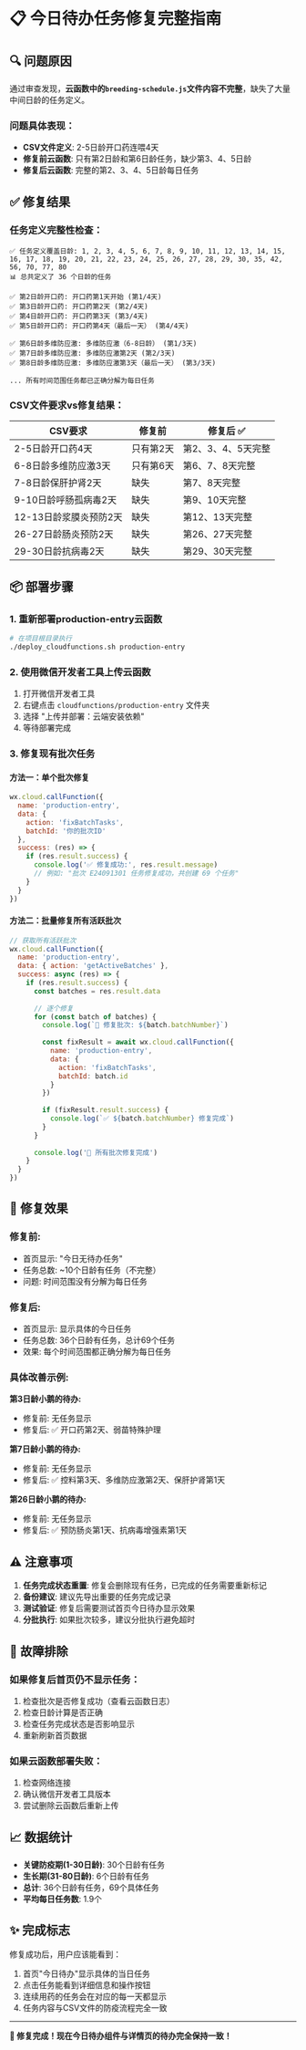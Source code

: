 # 📋 今日待办任务修复完整指南

## 🔍 问题原因

通过审查发现，**云函数中的`breeding-schedule.js`文件内容不完整**，缺失了大量中间日龄的任务定义。

### 问题具体表现：
- **CSV文件定义**: 2-5日龄开口药连喂4天 
- **修复前云函数**: 只有第2日龄和第6日龄任务，缺少第3、4、5日龄
- **修复后云函数**: 完整的第2、3、4、5日龄每日任务

## ✅ 修复结果

### 任务定义完整性检查：
```
✅ 任务定义覆盖日龄: 1, 2, 3, 4, 5, 6, 7, 8, 9, 10, 11, 12, 13, 14, 15, 16, 17, 18, 19, 20, 21, 22, 23, 24, 25, 26, 27, 28, 29, 30, 35, 42, 56, 70, 77, 80
📊 总共定义了 36 个日龄的任务

✅ 第2日龄开口药: 开口药第1天开始 (第1/4天)
✅ 第3日龄开口药: 开口药第2天 (第2/4天) 
✅ 第4日龄开口药: 开口药第3天 (第3/4天)
✅ 第5日龄开口药: 开口药第4天（最后一天） (第4/4天)

✅ 第6日龄多维防应激: 多维防应激（6-8日龄） (第1/3天)
✅ 第7日龄多维防应激: 多维防应激第2天 (第2/3天)
✅ 第8日龄多维防应激: 多维防应激第3天（最后一天） (第3/3天)

... 所有时间范围任务都已正确分解为每日任务
```

### CSV文件要求vs修复结果：
| CSV要求 | 修复前 | 修复后 ✅ |
|---------|--------|-----------|
| 2-5日龄开口药4天 | 只有第2天 | 第2、3、4、5天完整 |
| 6-8日龄多维防应激3天 | 只有第6天 | 第6、7、8天完整 |
| 7-8日龄保肝护肾2天 | 缺失 | 第7、8天完整 |
| 9-10日龄呼肠孤病毒2天 | 缺失 | 第9、10天完整 |
| 12-13日龄浆膜炎预防2天 | 缺失 | 第12、13天完整 |
| 26-27日龄肠炎预防2天 | 缺失 | 第26、27天完整 |
| 29-30日龄抗病毒2天 | 缺失 | 第29、30天完整 |

## 📦 部署步骤

### 1. 重新部署production-entry云函数
```bash
# 在项目根目录执行
./deploy_cloudfunctions.sh production-entry
```

### 2. 使用微信开发者工具上传云函数
1. 打开微信开发者工具
2. 右键点击 `cloudfunctions/production-entry` 文件夹
3. 选择 "上传并部署：云端安装依赖"
4. 等待部署完成

### 3. 修复现有批次任务

#### 方法一：单个批次修复
```javascript
wx.cloud.callFunction({
  name: 'production-entry',
  data: {
    action: 'fixBatchTasks',
    batchId: '你的批次ID'
  },
  success: (res) => {
    if (res.result.success) {
      console.log('✅ 修复成功:', res.result.message)
      // 例如: "批次 E24091301 任务修复成功，共创建 69 个任务"
    }
  }
})
```

#### 方法二：批量修复所有活跃批次
```javascript
// 获取所有活跃批次
wx.cloud.callFunction({
  name: 'production-entry', 
  data: { action: 'getActiveBatches' },
  success: async (res) => {
    if (res.result.success) {
      const batches = res.result.data
      
      // 逐个修复
      for (const batch of batches) {
        console.log(`🔧 修复批次: ${batch.batchNumber}`)
        
        const fixResult = await wx.cloud.callFunction({
          name: 'production-entry',
          data: {
            action: 'fixBatchTasks', 
            batchId: batch.id
          }
        })
        
        if (fixResult.result.success) {
          console.log(`✅ ${batch.batchNumber} 修复完成`)
        }
      }
      
      console.log('🎉 所有批次修复完成')
    }
  }
})
```

## 🎯 修复效果

### 修复前:
- 首页显示: "今日无待办任务" 
- 任务总数: ~10个日龄有任务（不完整）
- 问题: 时间范围没有分解为每日任务

### 修复后:
- 首页显示: 显示具体的今日任务
- 任务总数: 36个日龄有任务，总计69个任务
- 效果: 每个时间范围都正确分解为每日任务

### 具体改善示例:

**第3日龄小鹅的待办:**
- 修复前: 无任务显示
- 修复后: ✅ 开口药第2天、弱苗特殊护理

**第7日龄小鹅的待办:**
- 修复前: 无任务显示  
- 修复后: ✅ 控料第3天、多维防应激第2天、保肝护肾第1天

**第26日龄小鹅的待办:**
- 修复前: 无任务显示
- 修复后: ✅ 预防肠炎第1天、抗病毒增强素第1天

## ⚠️ 注意事项

1. **任务完成状态重置**: 修复会删除现有任务，已完成的任务需要重新标记
2. **备份建议**: 建议先导出重要的任务完成记录  
3. **测试验证**: 修复后需要测试首页今日待办显示效果
4. **分批执行**: 如果批次较多，建议分批执行避免超时

## 🔧 故障排除

### 如果修复后首页仍不显示任务：
1. 检查批次是否修复成功（查看云函数日志）
2. 检查日龄计算是否正确
3. 检查任务完成状态是否影响显示
4. 重新刷新首页数据

### 如果云函数部署失败：
1. 检查网络连接
2. 确认微信开发者工具版本
3. 尝试删除云函数后重新上传

## 📈 数据统计

- **关键防疫期(1-30日龄)**: 30个日龄有任务
- **生长期(31-80日龄)**: 6个日龄有任务  
- **总计**: 36个日龄有任务，69个具体任务
- **平均每日任务数**: 1.9个

## ✨ 完成标志

修复成功后，用户应该能看到：
1. 首页"今日待办"显示具体的当日任务
2. 点击任务能看到详细信息和操作按钮
3. 连续用药的任务会在对应的每一天都显示
4. 任务内容与CSV文件的防疫流程完全一致

---

**🎉 修复完成！现在今日待办组件与详情页的待办完全保持一致！**
